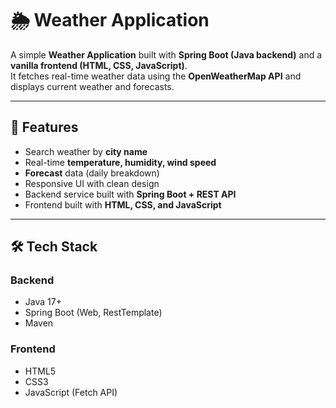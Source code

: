 # 🌦 Weather Application

A simple **Weather Application** built with **Spring Boot (Java backend)** and a **vanilla frontend (HTML, CSS, JavaScript)**.  
It fetches real-time weather data using the **OpenWeatherMap API** and displays current weather and forecasts.

---

## 📌 Features
- Search weather by **city name**
- Real-time **temperature, humidity, wind speed**
- **Forecast** data (daily breakdown)
- Responsive UI with clean design
- Backend service built with **Spring Boot + REST API**
- Frontend built with **HTML, CSS, and JavaScript**

---

## 🛠 Tech Stack
### Backend
- Java 17+
- Spring Boot (Web, RestTemplate)
- Maven

### Frontend
- HTML5
- CSS3
- JavaScript (Fetch API)

